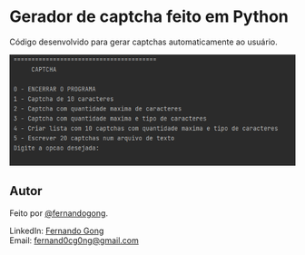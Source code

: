 # Gerador de captcha feito em Python

Código desenvolvido para gerar captchas automaticamente ao usuário.

<div align="center">
    <img src="captcha.png" alt="grafico de previsao">
</div>

## Autor
Feito por [@fernandogong](https://github.com/fernandogong).

LinkedIn: [Fernando Gong](https://www.linkedin.com/in/fernando-gong/) <br>
Email: [fernand0cg0ng@gmail.com](mailto:fernand0cg0ng@gmail.com)
